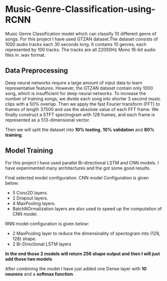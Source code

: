 # Music-Genre-Classification-using-RCNN

Music Genre Classification model which can classify 10 different genre of songs. For this project I have used GTZAN dataset.The dataset consists of 1000 audio tracks each 30 seconds long. It contains 10 genres, each represented by 100 tracks. 
The tracks are all 22050Hz Mono 16-bit audio files in .wav format.

## Data Preprocessing
Deep neural networks require a large amount of input data to learn representative features. However, the GTZAN dataset
contain only 1000 song, which is insufficient for deep neural networks. To increase the number of training songs,
we divide each song into shorter 3 second music clips
with a 50% overlap. Then we apply the fast Fourier transform (FFT)
to frames of length 37500 and use the absolute value of each FFT frame.
We finally construct a STFT spectrogram with 128 frames,
and each frame is represented as a 513-dimensional vector.

Then we will split the dataset into **10% testing**, **10% validation** and **80% training**.

## Model Training
For this project I have used parallel Bi-directional LSTM and CNN models. I have experimented many architectures and the got some good results.

Final selected model configuration. 
CNN model Configuration is given below:
- 5 Conv2D layers.
- 2 Dropout layers.
- 4 MaxPooling layers.
- BatchNOrmalization layers are also used to speed up the computation of CNN model.

RNN model configuration is given below:
- 2 MaxPooling layer to reduce the dimensinality of spectogram into (128, 128) shape.
- 2 Bi-Directional LSTM layers

**In the end those 2 models will return 256 shape output and then I will just add those two models**

After combining the model I have just added one Dense layer with **10 neurons** and a **softmax function**.

